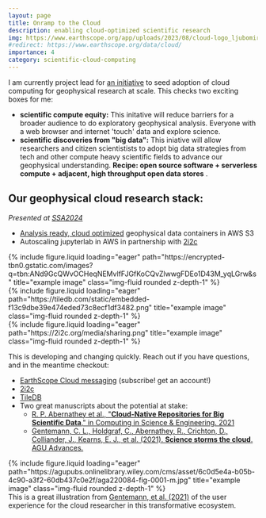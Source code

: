 ```yaml
---
layout: page
title: Onramp to the Cloud
description: enabling cloud-optimized scientific research 
img: https://www.earthscope.org/app/uploads/2023/08/cloud-logo_ljubomir-zarkovic-unsplash-scaled.webp
#redirect: https://www.earthscope.org/data/cloud/
importance: 4
category: scientific-cloud-computing
---
```


I am currently project lead for [an initiative](https://www.earthscope.org/data/cloud/) to seed adoption of cloud computing for geophysical research at scale.  This checks two exciting boxes for me:
* **scientific compute equity:** This initative will reduce barriers for a broader audience to do exploratory geophysical analysis. Everyone with a web browser and internet 'touch' data and explore science.
* **scientific discoveries from "big data":** This iniative will allow researchers and citizen scientistists to adopt big data strategies from tech and other compute heavy scientific fields to advance our geophysical understanding. **Recipe: open source software + serverless compute + adjacent, high throughput open data stores** .

## Our geophysical cloud research stack:
*Presented at [SSA2024](https://pubs.geoscienceworld.org/ssa/srl/article-abstract/95/2B/1113/638296/SSA-2024-Annual-Meeting?redirectedFrom=fulltext)*
* [Analysis ready, cloud optimized](https://tiledb.com/) geophysical data containers in AWS S3
* Autoscaling jupyterlab in AWS in partnership with [2i2c](https://2i2c.org/)

<div class="row">
    <div class="col-sm mt-3 mt-md-0">
        {% include figure.liquid loading="eager" path="https://encrypted-tbn0.gstatic.com/images?q=tbn:ANd9GcQWvOCHeqNEMvlfFJGfKoCQvZlwwgFDEo1D43M_yqLGrw&s" title="example image" class="img-fluid rounded z-depth-1" %}
    </div>
    <div class="col-sm mt-3 mt-md-0">
        {% include figure.liquid loading="eager" path="https://tiledb.com/static/embedded-f13c9dbe39e474eded73c8ecf1df3482.png" title="example image" class="img-fluid rounded z-depth-1" %}
    </div>
    <div class="col-sm mt-3 mt-md-0">
        {% include figure.liquid loading="eager" path="https://2i2c.org/media/sharing.png" title="example image" class="img-fluid rounded z-depth-1" %}
    </div>
</div>

This is developing and changing quickly.  Reach out if you have questions, and in the meantime checkout:
* [EarthScope Cloud messaging](https://www.earthscope.org/data/cloud/) (subscribe! get an account!)
* [2i2c](https://2i2c.org/)
* [TileDB](https://tiledb.com/)
* Two great manuscripts about the potential at stake:
    * [R. P. Abernathey et al., "**Cloud-Native Repositories for Big Scientific Data**," in Computing in Science & Engineering. 2021](https://ieeexplore.ieee.org/abstract/document/9354557)
    * [Gentemann, C. L., Holdgraf, C., Abernathey, R., Crichton, D., Colliander, J., Kearns, E. J., et al. (2021). **Science storms the cloud**. AGU Advances.](https://agupubs.onlinelibrary.wiley.com/doi/full/10.1029/2020AV000354)



<div class="row">
    <div class="col-sm mt-3 mt-md-0">
        {% include figure.liquid loading="eager" path="https://agupubs.onlinelibrary.wiley.com/cms/asset/6c0d5e4a-b05b-4c90-a3f2-60db437c0e2f/aga220084-fig-0001-m.jpg" title="example image" class="img-fluid rounded z-depth-1" %}
    </div>
</div>
<div class="caption">
    This is a great illustration from <a href="https://agupubs.onlinelibrary.wiley.com/doi/full/10.1029/2020AV000354">Gentemann, et al. (2021)</a> of the user experience for the cloud researcher in this transformative ecosystem.
</div>